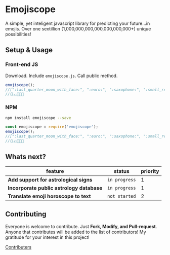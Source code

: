# Emojiscope

A simple, yet inteligent javascript library for predicting your future...in emojis. Over one sextillion (1,000,000,000,000,000,000,000+) unique possibilities!

## Setup & Usage

### Front-end JS

Download. Include `emojiscope.js`. Call public method.

```js
emojiscope();
//[":last_quarter_moon_with_face:", ":euro:", ":saxophone:", ":small_red_triangle:", ":green_heart:"]
//🌜️💶🎷🔺💚
```

### NPM

```bash
npm install emojiscope --save
```

```js
const emojiscope = require('emojiscope');
emojiscope();
//[":last_quarter_moon_with_face:", ":euro:", ":saxophone:", ":small_red_triangle:", ":green_heart:"]
//🌜️💶🎷🔺💚
```

## Whats next?

feature | status | priority
--- | --- | ---
**Add support for astrological signs** | `in progress` | 1
**Incorporate public astrology database** | `in progress` | 1
**Translate emoji horoscope to text** | `not started` | 2

## Contributing

Everyone is welcome to contribute. Just **Fork, Modify, and Pull-request**. Anyone that contributes will be added to the list of contributors! My gratitude for your interest in this project!

[Contributers](CONTRIBUTORS.md)
